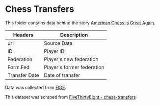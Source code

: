 # Chess Transfers

This folder contains data behind the story [American Chess Is Great Again](https://fivethirtyeight.com/features/american-chess-is-great-again/).

Headers | Description
--------|-------------
url | Source Data
ID | Player ID
Federation | Player's new federation
Form.Fed | Player's former federation
Transfer Date | Date of transfer

Data was collected from [FIDE](https://ratings.fide.com/fedchange.phtml).

This dataset was scraped from [FiveThirtyEight - chess-transfers](https://github.com/fivethirtyeight/data/tree/master/chess-transfers)